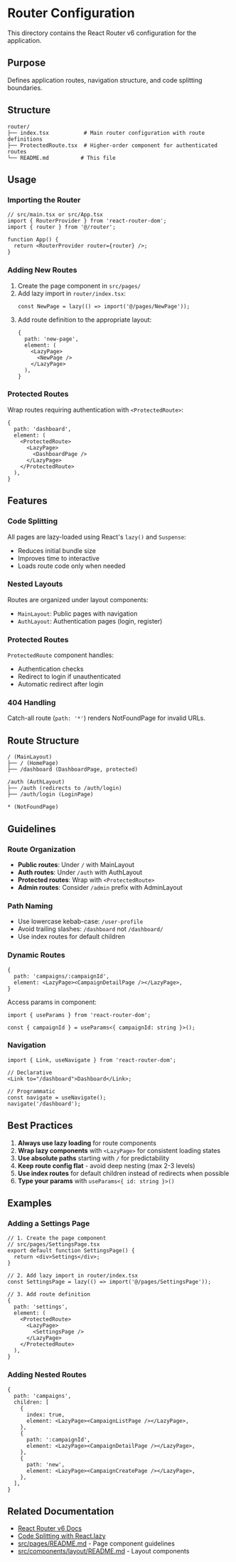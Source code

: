 # Router Configuration

This directory contains the React Router v6 configuration for the application.

## Purpose

Defines application routes, navigation structure, and code splitting boundaries.

## Structure

```
router/
├── index.tsx           # Main router configuration with route definitions
├── ProtectedRoute.tsx  # Higher-order component for authenticated routes
└── README.md          # This file
```

## Usage

### Importing the Router

```tsx
// src/main.tsx or src/App.tsx
import { RouterProvider } from 'react-router-dom';
import { router } from '@/router';

function App() {
  return <RouterProvider router={router} />;
}
```

### Adding New Routes

1. Create the page component in `src/pages/`
2. Add lazy import in `router/index.tsx`:
   ```tsx
   const NewPage = lazy(() => import('@/pages/NewPage'));
   ```
3. Add route definition to the appropriate layout:
   ```tsx
   {
     path: 'new-page',
     element: (
       <LazyPage>
         <NewPage />
       </LazyPage>
     ),
   }
   ```

### Protected Routes

Wrap routes requiring authentication with `<ProtectedRoute>`:

```tsx
{
  path: 'dashboard',
  element: (
    <ProtectedRoute>
      <LazyPage>
        <DashboardPage />
      </LazyPage>
    </ProtectedRoute>
  ),
}
```

## Features

### Code Splitting

All pages are lazy-loaded using React's `lazy()` and `Suspense`:

- Reduces initial bundle size
- Improves time to interactive
- Loads route code only when needed

### Nested Layouts

Routes are organized under layout components:

- `MainLayout`: Public pages with navigation
- `AuthLayout`: Authentication pages (login, register)

### Protected Routes

`ProtectedRoute` component handles:

- Authentication checks
- Redirect to login if unauthenticated
- Automatic redirect after login

### 404 Handling

Catch-all route (`path: '*'`) renders NotFoundPage for invalid URLs.

## Route Structure

```
/ (MainLayout)
├── / (HomePage)
├── /dashboard (DashboardPage, protected)

/auth (AuthLayout)
├── /auth (redirects to /auth/login)
├── /auth/login (LoginPage)

* (NotFoundPage)
```

## Guidelines

### Route Organization

- **Public routes**: Under `/` with MainLayout
- **Auth routes**: Under `/auth` with AuthLayout
- **Protected routes**: Wrap with `<ProtectedRoute>`
- **Admin routes**: Consider `/admin` prefix with AdminLayout

### Path Naming

- Use lowercase kebab-case: `/user-profile`
- Avoid trailing slashes: `/dashboard` not `/dashboard/`
- Use index routes for default children

### Dynamic Routes

```tsx
{
  path: 'campaigns/:campaignId',
  element: <LazyPage><CampaignDetailPage /></LazyPage>,
}
```

Access params in component:

```tsx
import { useParams } from 'react-router-dom';

const { campaignId } = useParams<{ campaignId: string }>();
```

### Navigation

```tsx
import { Link, useNavigate } from 'react-router-dom';

// Declarative
<Link to="/dashboard">Dashboard</Link>;

// Programmatic
const navigate = useNavigate();
navigate('/dashboard');
```

## Best Practices

1. **Always use lazy loading** for route components
2. **Wrap lazy components** with `<LazyPage>` for consistent loading states
3. **Use absolute paths** starting with `/` for predictability
4. **Keep route config flat** - avoid deep nesting (max 2-3 levels)
5. **Use index routes** for default children instead of redirects when possible
6. **Type your params** with `useParams<{ id: string }>()`

## Examples

### Adding a Settings Page

```tsx
// 1. Create the page component
// src/pages/SettingsPage.tsx
export default function SettingsPage() {
  return <div>Settings</div>;
}

// 2. Add lazy import in router/index.tsx
const SettingsPage = lazy(() => import('@/pages/SettingsPage'));

// 3. Add route definition
{
  path: 'settings',
  element: (
    <ProtectedRoute>
      <LazyPage>
        <SettingsPage />
      </LazyPage>
    </ProtectedRoute>
  ),
}
```

### Adding Nested Routes

```tsx
{
  path: 'campaigns',
  children: [
    {
      index: true,
      element: <LazyPage><CampaignListPage /></LazyPage>,
    },
    {
      path: ':campaignId',
      element: <LazyPage><CampaignDetailPage /></LazyPage>,
    },
    {
      path: 'new',
      element: <LazyPage><CampaignCreatePage /></LazyPage>,
    },
  ],
}
```

## Related Documentation

- [React Router v6 Docs](https://reactrouter.com/)
- [Code Splitting with React.lazy](https://react.dev/reference/react/lazy)
- [src/pages/README.md](../pages/README.md) - Page component guidelines
- [src/components/layout/README.md](../components/README.md) - Layout components
